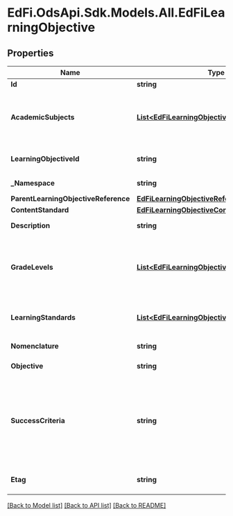 # EdFi.OdsApi.Sdk.Models.All.EdFiLearningObjective
## Properties

Name | Type | Description | Notes
------------ | ------------- | ------------- | -------------
**Id** | **string** |  | 
**AcademicSubjects** | [**List&lt;EdFiLearningObjectiveAcademicSubject&gt;**](EdFiLearningObjectiveAcademicSubject.md) | An unordered collection of learningObjectiveAcademicSubjects. The description of the content or subject area (e.g., arts, mathematics, reading, stenography, or a foreign language) of an assessment. | 
**LearningObjectiveId** | **string** | The identifier for the specific learning objective in the context of a standard (e.g., 111.15.3.1.A). | 
**_Namespace** | **string** | Namespace for the LearningObjective. | 
**ParentLearningObjectiveReference** | [**EdFiLearningObjectiveReference**](EdFiLearningObjectiveReference.md) |  | [optional] 
**ContentStandard** | [**EdFiLearningObjectiveContentStandard**](EdFiLearningObjectiveContentStandard.md) |  | [optional] 
**Description** | **string** | The description of the LearningObjective. | [optional] 
**GradeLevels** | [**List&lt;EdFiLearningObjectiveGradeLevel&gt;**](EdFiLearningObjectiveGradeLevel.md) | An unordered collection of learningObjectiveGradeLevels. The grade level for which the LearningObjective is targeted. The semantics of null is assumed to mean that the learning objective is not associated with any grade level. | [optional] 
**LearningStandards** | [**List&lt;EdFiLearningObjectiveLearningStandard&gt;**](EdFiLearningObjectiveLearningStandard.md) | An unordered collection of learningObjectiveLearningStandards. LearningStandard(s) included in this objective. | [optional] 
**Nomenclature** | **string** | Reflects the specific nomenclature used for the LearningObjective. | [optional] 
**Objective** | **string** | The designated title of the LearningObjective. | 
**SuccessCriteria** | **string** | One or more statements that describes the criteria used by teachers and students to check for attainment of a learning objective. This criteria gives clear indications as to the degree to which learning is moving through the Zone or Proximal Development toward independent achievement of the LearningObjective. | [optional] 
**Etag** | **string** | A unique system-generated value that identifies the version of the resource. | [optional] 

[[Back to Model list]](../README.md#documentation-for-models) [[Back to API list]](../README.md#documentation-for-api-endpoints) [[Back to README]](../README.md)

